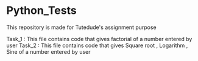 # Python_Tests
This repository is made for Tutedude's assignment purpose

Task_1 : This file contains code that gives factorial of a number entered by user 
Task_2 : This file contains code that gives Square root , Logarithm , Sine of a number entered by user 
